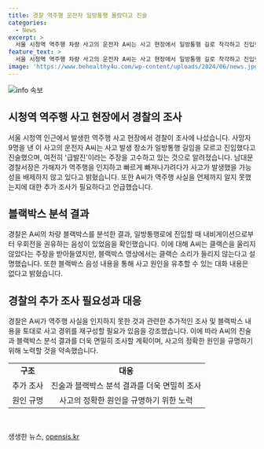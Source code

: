 ```yaml
---
title: 경찰 역주행 운전자 일방통행 몰랐다고 진술
categories:
  - News
excerpt: >
  서울 시청역 역주행 차량 사고의 운전자 A씨는 사고 현장에서 일방통행 길로 착각하고 진입했다고 주장하며, 차량 상태 문제로 인한 급발진 주장을 고수하고 있다. 경찰은 A씨가 역주행을 인지한 시점과 블랙박스 내용 등을 추가 조사 중이며, A씨는 사고 당시 경적 울림이 없었다고 주장하고 있다. 경찰은 블랙박스 영상에서 사고 원인을 유추할 수 있는 대화 내용은 없다고 밝혔다. A씨의 진술과 블랙박스 내용을 토대로 사고 원인을 조사 중이다.
feature_text: >
  서울 시청역 역주행 차량 사고의 운전자 A씨는 사고 현장에서 일방통행 길로 착각하고 진입했다고 주장하며, 차량 상태 문제로 인한 급발진 주장을 고수하고 있다. 경찰은 A씨가 역주행을 인지한 시점과 블랙박스 내용 등을 추가 조사 중이며, A씨는 사고 당시 경적 울림이 없었다고 주장하고 있다. 경찰은 블랙박스 영상에서 사고 원인을 유추할 수 있는 대화 내용은 없다고 밝혔다. A씨의 진술과 블랙박스 내용을 토대로 사고 원인을 조사 중이다.
image: 'https://www.behealthy4u.com/wp-content/uploads/2024/06/news.jpg'
---
```


<p><img src="https://www.behealthy4u.com/wp-content/uploads/2024/06/news.jpg" alt="info 속보" /></p>

<h2 data-ke-size="size26">시청역 역주행 사고 현장에서 경찰의 조사</h2>

<p data-ke-size="size16">서울 시청역 인근에서 발생한 역주행 사고 현장에서 경찰이 조사에 나섰습니다. 사망자 9명을 낸 이 사고의 운전자 A씨는 사고 발생 장소가 일방통행 길임을 모르고 진입했다고 진술했으며, 여전히 '급발진'이라는 주장을 고수하고 있는 것으로 알려졌습니다. 남대문경찰서장은 가해자가 역주행을 인지하고 빠르게 빠져나가려다가 사고가 발생했을 가능성을 배제하지 않고 있다고 밝혔습니다. 또한 A씨가 역주행 사실을 언제까지 알지 못했는지에 대한 추가 조사가 필요하다고 언급했습니다.</p>

<h2 data-ke-size="size26">블랙박스 분석 결과</h2>

<p data-ke-size="size16">경찰은 A씨의 차량 블랙박스를 분석한 결과, 일방통행로에 진입할 때 내비게이션으로부터 우회전을 권유하는 음성이 있었음을 확인했습니다. 이에 대해 A씨는 클랙슨을 울리지 않았다는 주장을 받아들였지만, 블랙박스 영상에서는 클랙슨 소리가 들리지 않는다고 설명했습니다. 또한 블랙박스 음성 내용을 통해 사고 원인을 유추할 수 있는 대화 내용은 없다고 밝혔습니다.</p>

<h2 data-ke-size="size26">경찰의 추가 조사 필요성과 대응</h2>

<p data-ke-size="size16">경찰은 A씨가 역주행 사실을 인지하지 못한 것과 관련한 추가적인 조사 및 블랙박스 내용을 토대로 사고 경위를 재구성할 필요가 있음을 강조했습니다. 이에 따라 A씨의 진술과 블랙박스 분석 결과를 더욱 면밀히 조사할 계획이며, 사고의 정확한 원인을 규명하기 위해 노력할 것을 약속했습니다.</p>

<table>
    <tr>
        <td style="text-align: center; height: 17px;"><b>구조</b></td>
        <td style="text-align: center; height: 17px;"><b>대응</b></td>
    </tr>
    <tr>
        <td style="text-align: center; height: 17px;">추가 조사</td>
        <td style="text-align: center; height: 17px;">진술과 블랙박스 분석 결과를 더욱 면밀히 조사</td>
    </tr>
    <tr>
        <td style="text-align: center; height: 17px;">원인 규명</td>
        <td style="text-align: center; height: 17px;">사고의 정확한 원인을 규명하기 위한 노력</td>
    </tr>
</table>

<p data-ke-size="size16">&nbsp;</p>
생생한 뉴스, <a href="https://opensis.kr" rel="dofollow">opensis.kr</a>


